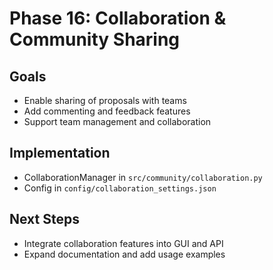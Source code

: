 # Phase 16: Collaboration & Community Sharing

## Goals
- Enable sharing of proposals with teams
- Add commenting and feedback features
- Support team management and collaboration

## Implementation
- CollaborationManager in `src/community/collaboration.py`
- Config in `config/collaboration_settings.json`

## Next Steps
- Integrate collaboration features into GUI and API
- Expand documentation and add usage examples
